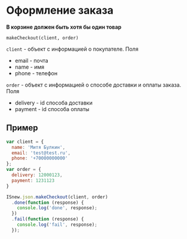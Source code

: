 # Оформление заказа

**В корзине должен быть хотя бы один товар**

`makeCheckout(client, order)`

`client` - объект с информацией о покупателе. Поля

* email - почта
* name - имя
* phone - телефон

`order` - объект с информацией о способе доставки и оплаты заказа. Поля

* delivery - id способа доставки
* payment - id способа оплаты

## Пример

````javascript
var client = {
  name: 'Митя Булкин',
  email: 'test@test.ru',
  phone: '+70000000000'
};
var order = {
  delivery: 12000123,
  payment: 1231123
}

ISnew.json.makeCheckout(client, order)
  .done(function (response) {
    console.log('done', response);
  })
  .fail(function (response) {
    console.log('fail', response);
  });
````